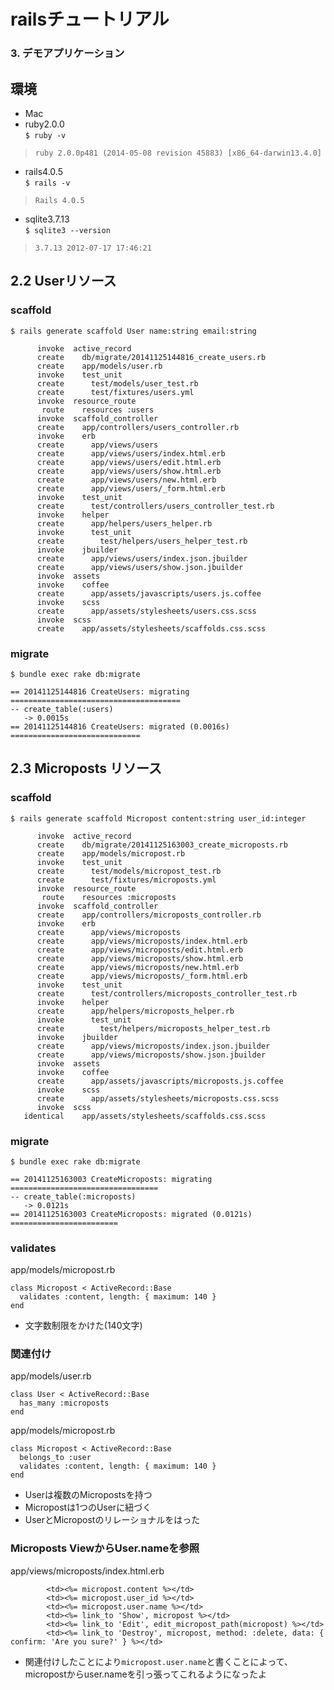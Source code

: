 # railsチュートリアル
### 3. デモアプリケーション

## 環境
- Mac
- ruby2.0.0  
``$ ruby -v``  
> ``ruby 2.0.0p481 (2014-05-08 revision 45883) [x86_64-darwin13.4.0]``
- rails4.0.5  
``$ rails -v``  
> ``Rails 4.0.5``
- sqlite3.7.13  
``$ sqlite3 --version``  
> ``3.7.13 2012-07-17 17:46:21``

## 2.2 Userリソース
### scaffold
`$ rails generate scaffold User name:string email:string`  
```
      invoke  active_record
      create    db/migrate/20141125144816_create_users.rb
      create    app/models/user.rb
      invoke    test_unit
      create      test/models/user_test.rb
      create      test/fixtures/users.yml
      invoke  resource_route
       route    resources :users
      invoke  scaffold_controller
      create    app/controllers/users_controller.rb
      invoke    erb
      create      app/views/users
      create      app/views/users/index.html.erb
      create      app/views/users/edit.html.erb
      create      app/views/users/show.html.erb
      create      app/views/users/new.html.erb
      create      app/views/users/_form.html.erb
      invoke    test_unit
      create      test/controllers/users_controller_test.rb
      invoke    helper
      create      app/helpers/users_helper.rb
      invoke      test_unit
      create        test/helpers/users_helper_test.rb
      invoke    jbuilder
      create      app/views/users/index.json.jbuilder
      create      app/views/users/show.json.jbuilder
      invoke  assets
      invoke    coffee
      create      app/assets/javascripts/users.js.coffee
      invoke    scss
      create      app/assets/stylesheets/users.css.scss
      invoke  scss
      create    app/assets/stylesheets/scaffolds.css.scss
```

### migrate
`$ bundle exec rake db:migrate`  
```
== 20141125144816 CreateUsers: migrating ======================================
-- create_table(:users)
   -> 0.0015s
== 20141125144816 CreateUsers: migrated (0.0016s) =============================
```

## 2.3 Microposts リソース
### scaffold
`$ rails generate scaffold Micropost content:string user_id:integer`  
```
      invoke  active_record
      create    db/migrate/20141125163003_create_microposts.rb
      create    app/models/micropost.rb
      invoke    test_unit
      create      test/models/micropost_test.rb
      create      test/fixtures/microposts.yml
      invoke  resource_route
       route    resources :microposts
      invoke  scaffold_controller
      create    app/controllers/microposts_controller.rb
      invoke    erb
      create      app/views/microposts
      create      app/views/microposts/index.html.erb
      create      app/views/microposts/edit.html.erb
      create      app/views/microposts/show.html.erb
      create      app/views/microposts/new.html.erb
      create      app/views/microposts/_form.html.erb
      invoke    test_unit
      create      test/controllers/microposts_controller_test.rb
      invoke    helper
      create      app/helpers/microposts_helper.rb
      invoke      test_unit
      create        test/helpers/microposts_helper_test.rb
      invoke    jbuilder
      create      app/views/microposts/index.json.jbuilder
      create      app/views/microposts/show.json.jbuilder
      invoke  assets
      invoke    coffee
      create      app/assets/javascripts/microposts.js.coffee
      invoke    scss
      create      app/assets/stylesheets/microposts.css.scss
      invoke  scss
   identical    app/assets/stylesheets/scaffolds.css.scss
```

### migrate
`$ bundle exec rake db:migrate`  
```
== 20141125163003 CreateMicroposts: migrating =================================
-- create_table(:microposts)
   -> 0.0121s
== 20141125163003 CreateMicroposts: migrated (0.0121s) ========================

```

### validates
app/models/micropost.rb
```
class Micropost < ActiveRecord::Base
  validates :content, length: { maximum: 140 }
end
```
- 文字数制限をかけた(140文字)


### 関連付け
app/models/user.rb
```
class User < ActiveRecord::Base
  has_many :microposts
end
```

app/models/micropost.rb
```
class Micropost < ActiveRecord::Base
  belongs_to :user
  validates :content, length: { maximum: 140 }
end
```
- Userは複数のMicropostsを持つ
- Micropostは1つのUserに紐づく
- UserとMicropostのリレーショナルをはった

### Microposts ViewからUser.nameを参照
app/views/microposts/index.html.erb
```
        <td><%= micropost.content %></td>
        <td><%= micropost.user_id %></td>
        <td><%= micropost.user.name %></td>
        <td><%= link_to 'Show', micropost %></td>
        <td><%= link_to 'Edit', edit_micropost_path(micropost) %></td>
        <td><%= link_to 'Destroy', micropost, method: :delete, data: { confirm: 'Are you sure?' } %></td>
```
- 関連付けしたことにより`micropost.user.name`と書くことによって、micropostからuser.nameを引っ張ってこれるようになったよ






